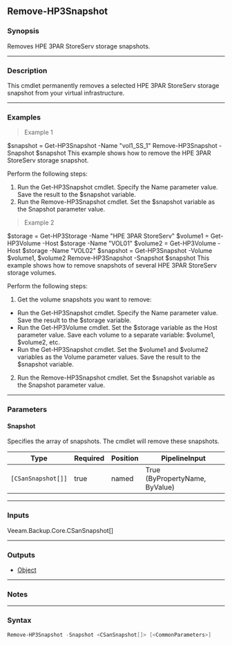 Remove-HP3Snapshot
------------------

### Synopsis
Removes HPE 3PAR StoreServ storage snapshots.

---

### Description

This cmdlet permanently removes a selected HPE 3PAR StoreServ storage snapshot from your virtual infrastructure.

---

### Examples
> Example 1

$snapshot = Get-HP3Snapshot -Name "vol1_SS_1"
Remove-HP3Snapshot -Snapshot $snapshot
This example shows how to remove the HPE 3PAR StoreServ storage snapshot.

Perform the following steps:
1. Run the Get-HP3Snapshot cmdlet. Specify the Name parameter value. Save the result to the $snapshot variable.
2. Run the Remove-HP3Snapshot cmdlet. Set the $snapshot variable as the Snapshot parameter value.
> Example 2

$storage = Get-HP3Storage -Name "HPE 3PAR StoreServ"
$volume1 = Get-HP3Volume -Host $storage -Name "VOL01"
$volume2 = Get-HP3Volume -Host $storage -Name "VOL02"
$snapshot = Get-HP3Snapshot -Volume $volume1, $volume2
Remove-HP3Snapshot -Snapshot $snapshot
This example shows how to remove snapshots of several HPE 3PAR StoreServ storage volumes.

Perform the following steps:
1. Get the volume snapshots you want to remove:
- Run the Get-HP3Snapshot cmdlet. Specify the Name parameter value. Save the result to the $storage variable.
- Run the Get-HP3Volume cmdlet. Set the $storage variable as the Host parameter value. Save each volume to a separate variable: $volume1, $volume2, etc.
- Run the Get-HP3Snapshot cmdlet. Set the $volume1 and $volume2 variables as the Volume parameter values. Save the result to the $snapshot variable.
2. Run the Remove-HP3Snapshot cmdlet. Set the $snapshot variable as the Snapshot parameter value.

---

### Parameters
#### **Snapshot**
Specifies the array of snapshots.
The cmdlet will remove these snapshots.

|Type              |Required|Position|PipelineInput                 |
|------------------|--------|--------|------------------------------|
|`[CSanSnapshot[]]`|true    |named   |True (ByPropertyName, ByValue)|

---

### Inputs
Veeam.Backup.Core.CSanSnapshot[]

---

### Outputs
* [Object](https://learn.microsoft.com/en-us/dotnet/api/System.Object)

---

### Notes

---

### Syntax
```PowerShell
Remove-HP3Snapshot -Snapshot <CSanSnapshot[]> [<CommonParameters>]
```
